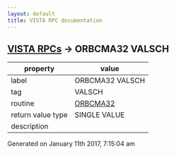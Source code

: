 ```yaml
---
layout: default
title: VISTA RPC documentation
---
```




## [VISTA RPCs](TableOfContent.md) &#8594; ORBCMA32 VALSCH 

 property | value 
--- | --- 
 label | ORBCMA32 VALSCH
 tag | VALSCH
 routine | [ORBCMA32](http://code.osehra.org/dox/Routine_ORBCMA32_source.html)
 return value type | SINGLE VALUE
 description | 




 Generated on January 11th 2017, 7:15:04 am